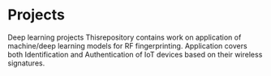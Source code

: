# Projects
Deep learning projects
Thisrepository contains work on application of machine/deep learning models for RF fingerprinting. 
Application covers both Identification and Authentication of IoT devices based on their wireless signatures.

